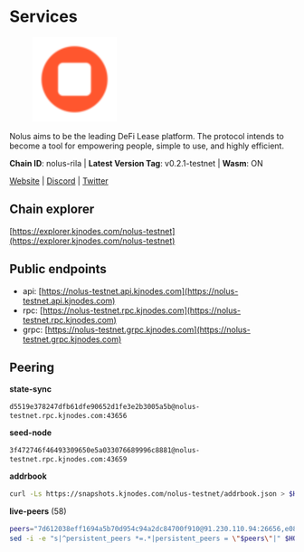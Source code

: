 # Services

<figure><img src="https://raw.githubusercontent.com/kj89/cosmos-images/main/logos/nolus.png" width="150" alt=""><figcaption></figcaption></figure>

Nolus aims to be the leading DeFi Lease platform. The protocol  intends to become a tool for empowering people, simple to use, and highly efficient.

**Chain ID**: nolus-rila | **Latest Version Tag**: v0.2.1-testnet | **Wasm**: ON

[Website](https://www.nolus.io) | [Discord](https://discord.gg/nolus-protocol) | [Twitter](https://twitter.com/NolusProtocol)




## Chain explorer
[https://explorer.kjnodes.com/nolus-testnet](https://explorer.kjnodes.com/nolus-testnet)

## Public endpoints

* api: [https://nolus-testnet.api.kjnodes.com](https://nolus-testnet.api.kjnodes.com)
* rpc: [https://nolus-testnet.rpc.kjnodes.com](https://nolus-testnet.rpc.kjnodes.com)
* grpc: [https://nolus-testnet.grpc.kjnodes.com](https://nolus-testnet.grpc.kjnodes.com)

## Peering

**state-sync**

```text
d5519e378247dfb61dfe90652d1fe3e2b3005a5b@nolus-testnet.rpc.kjnodes.com:43656
```

**seed-node**

```text
3f472746f46493309650e5a033076689996c8881@nolus-testnet.rpc.kjnodes.com:43659
```

**addrbook**
```bash
curl -Ls https://snapshots.kjnodes.com/nolus-testnet/addrbook.json > $HOME/.nolus/config/addrbook.json
```

**live-peers** (58)
```bash
peers="7d612038eff1694a5b70d954c94a2dc84700f910@91.230.110.94:26656,e08055aae540efed02e736ec79621f293fe92ae9@65.109.92.240:1176,89d4b6b28f4399f49c82f9b0e891463f07f26cfe@95.216.65.177:29656,46e87e63ebfb628613a7c33ff69946ebd45fa510@176.99.142.180:36656,6b14535ff005667f324f8439a55a21ee2f170d12@95.217.211.81:26656,8d85b69ea7175ce0cf6ec7badae239339d6525db@81.0.218.59:26656,ce6a67a084a25c189ed92522f1a0f6c44ec7cc3a@116.202.227.117:43656,d1dcddc63da6f43e2b8bcc824b17719f21d6c2b0@74.208.157.58:10656,d71f6a702561b08023810464a96668045dbabd9e@95.214.55.25:26656,33f4b7f56b6708526f0638162f020394de0ce5e9@65.21.229.33:28656,fbdfb3b8ede1b47c29948fa5a30b31119dad4a0a@185.190.140.240:26656,15cd61c8528611d1192ee06578cd6f5054645a0e@46.101.115.206:55666,4e843fdfd29804e0a49fbd416574f13c37fc6b67@89.117.62.160:26656,356a17fda44d7694cf8c3bf7a82491adea8536a9@38.242.228.69:26656,cd67fc6e6c306dbb863f381c926135d6b97fe685@65.109.85.155:41656,8f767a425f5c6de20ffc435154c6351d118b806e@207.180.243.64:46656,ac86c1678e20a87bf2f036741932910869726337@135.181.222.185:15656,5b7092ce1624e8a23a5d90897c4c5231fb7b1238@185.245.183.172:16656,8b0b427b4567a7a66f05fab1146ee97b52ad7958@93.189.30.119:26656,1b4879af6ada4a05b2826212deee3747308d3f88@173.249.48.234:36656,4b10d01268e5e70f7df51aeb27d15e0bfdda54b7@65.108.227.112:11656,574a94ae197e11183b292e05161baa2558f79ea1@194.163.176.105:32656,2bd77bea7c13daf0843ee5b6a883f9b51e2223a9@65.109.3.210:26656,6e6a03770a8c0593788216d0497769e5c24ba5f8@149.102.136.149:36656,cc8efa42c4a41e44af474c3d7a404391c24019d3@46.101.188.231:26656,2e80da0046dd3f2205a207dd435b6c9b0f9bfc04@65.109.93.152:27656,22acc593150fc38f9b1a2dc93cdc05e22566e7f6@213.239.207.165:29856,e3a3f95c1b78964123c1070cde177459aaf47da5@184.174.38.161:26656,32600634c623952e36ebf2c14fd1a0f91e890078@38.242.222.153:26656,77b905dd3734bb5c879ca41371e0e5ee25ac88f0@89.117.62.162:26656,dba152eadb37e427969c2bd8b6a31e930879f571@152.70.188.61:26656,fc7e44c5e671e6eaef87bcccf033dc203c158e71@170.64.153.114:26656,5c2a752c9b1952dbed075c56c600c3a79b58c395@195.3.220.135:27016,6713492573b74dcdbef9c305b237be9bb3b7fa05@185.208.206.252:26656,fcb82df30d2056c3af024fb389e173d683fe8229@65.108.105.48:19756,2c0ff6e5f30189559ad336a1eb17ae48fcacc8ee@95.216.14.58:61456,2e146ac9281e3797cbe1ad053e5ce6046b972c15@65.109.140.29:37656,090de303ce2980f2c14fefc970307bbf66b46606@128.199.157.108:26656,7f6bd81ef074767a0d9c36177c9288dd79915619@194.163.136.160:26656,33d485f51f413fd4bf83ef8a971c10228a39cffb@62.171.161.172:26656,8b8bb15cc131fbe09a8070351195022911fe6e8e@89.117.62.159:26656,e6e48680fa62c03bed242c52eb21d3cbe44a6752@46.8.210.144:26856,79eea22837193c2b8e4d9ad1c633486f30faaa1c@144.76.27.79:56656,d5519e378247dfb61dfe90652d1fe3e2b3005a5b@65.109.68.190:43656,56f14005119e17ffb4ef3091886e6f7efd375bfd@34.241.107.0:26656,a51a8fbe9d5dd6019106582912130ba5ff04e901@161.97.142.122:26656,e0aac09f3de68abf583b0e3994228ee8bd19d1eb@168.119.124.130:45659,c86c29f1118891b1543c14f5833e6f26e9231a10@213.246.39.53:36656,d28bc6a99eb871d12ab5e36c95528ed3c22a640e@161.97.92.178:26656,447981e6cc73bb67ecd1882b32ad1e4b2e69e432@92.119.112.175:26656,46395df560917e32e5978e50cd4638956e5f2f39@65.108.126.30:39656,fa0a2fe57c2ab28aee6cc0be4eddbc68d6587a75@95.217.165.189:26656,b4553ec94efe9cb11c684661042eedc2adf6ead3@23.88.74.54:42656,003a270b5085d8c14a075abc1ac3699f34161e49@185.248.24.224:37656,9732904ab824803c37399140e6bab053452c77d4@89.117.62.158:26656,3fcea29e1b3b8d21d87a0b4ab3077b3db2b3cb7c@217.76.53.148:26656,ad18ca2114435eda4e5b0d098fa8d6e3af2ad29d@35.238.107.65:26656,5b5ed085f6646503b76740820c9a9069d0605e7b@144.126.129.169:43656"
sed -i -e "s|^persistent_peers *=.*|persistent_peers = \"$peers\"|" $HOME/.nolus/config/config.toml
```
